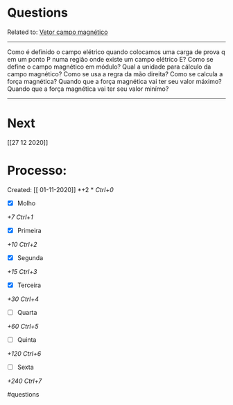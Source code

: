 # Questions
Related to: [Vetor campo magnético](Vetor%20campo%20magn%C3%A9tico.md)

---

Como é definido o campo elétrico quando colocamos uma carga de prova q em um ponto P numa região onde existe um campo elétrico E?
Como se define o campo magnético em módulo?
Qual a unidade para cálculo da campo magnético?
Como se usa a regra da mão direita?
Como se calcula a força magnética?
Quando que a força magnética vai ter seu valor máximo?
Quando que a força magnética vai ter seu valor minímo?

---
# Next
[[27 12 2020]]
# Processo:
Created: [[ 01-11-2020]]
*+2 *  *Ctrl+0*
- [x] Molho  

*+7*  *Ctrl+1*

- [x] Primeira 

*+10*  *Ctrl+2*

- [x] Segunda

*+15*  *Ctrl+3*

- [x] Terceira 

*+30*  *Ctrl+4*

- [ ] Quarta 

*+60*  *Ctrl+5*

- [ ] Quinta 

*+120*  *Ctrl+6*

- [ ] Sexta 

*+240*  *Ctrl+7*


#questions